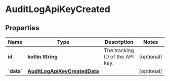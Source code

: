 
# AuditLogApiKeyCreated

## Properties
| Name | Type | Description | Notes |
| ------------ | ------------- | ------------- | ------------- |
| **id** | **kotlin.String** | The tracking ID of the API key. |  [optional] |
| **&#x60;data&#x60;** | [**AuditLogApiKeyCreatedData**](AuditLogApiKeyCreatedData.md) |  |  [optional] |



